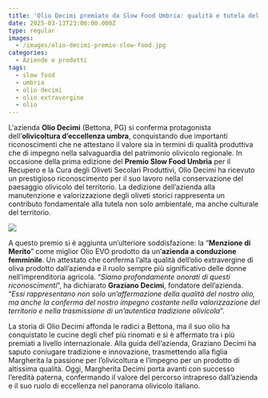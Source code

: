 ```yaml
---
title: 'Olio Decimi premiato da Slow Food Umbria: qualità e tutela del territorio'
date: 2025-03-13T23:00:00.000Z
type: regular
images:
  - /images/olio-decimi-premio-slow-food.jpg
categories:
  - Aziende e prodotti
tags:
  - slow food
  - umbria
  - olio decimi
  - olio extravergine
  - olio
---
```


L'azienda **Olio Decimi** (Bettona, PG) si conferma protagonista dell’**olivicoltura d’eccellenza umbra**, conquistando due importanti riconoscimenti che ne attestano il valore sia in termini di qualità produttiva che di impegno nella salvaguardia del patrimonio olivicolo regionale. In occasione della prima edizione del **Premio Slow Food Umbria** per il Recupero e la Cura degli Oliveti Secolari Produttivi, Olio Decimi ha ricevuto un prestigioso riconoscimento per il suo lavoro nella conservazione del paesaggio olivicolo del territorio. La dedizione dell’azienda alla manutenzione e valorizzazione degli oliveti storici rappresenta un contributo fondamentale alla tutela non solo ambientale, ma anche culturale del territorio.

![](/images/olio-decimi.png)

A questo premio si è aggiunta un’ulteriore soddisfazione: la “**Menzione di Merito**” come miglior Olio EVO prodotto da un’**azienda a conduzione femminile**. Un attestato che conferma l’alta qualità dell’olio extravergine di oliva prodotto dall’azienda e il ruolo sempre più significativo delle donne nell’imprenditoria agricola. “*Siamo profondamente onorati di questi riconoscimenti*”, ha dichiarato **Graziano Decimi**, fondatore dell’azienda. “*Essi rappresentano non solo un’affermazione della qualità del nostro olio, ma anche la conferma del nostro impegno costante nella valorizzazione del territorio e nella trasmissione di un’autentica tradizione olivicola*”.

La storia di Olio Decimi affonda le radici a Bettona, ma il suo olio ha conquistato le cucine degli chef più rinomati e si è affermato tra i più premiati a livello internazionale. Alla guida dell’azienda, Graziano Decimi ha saputo coniugare tradizione e innovazione, trasmettendo alla figlia Margherita la passione per l’olivicoltura e l’impegno per un prodotto di altissima qualità. Oggi, Margherita Decimi porta avanti con successo l’eredità paterna, confermando il valore del percorso intrapreso dall’azienda e il suo ruolo di eccellenza nel panorama olivicolo italiano.
